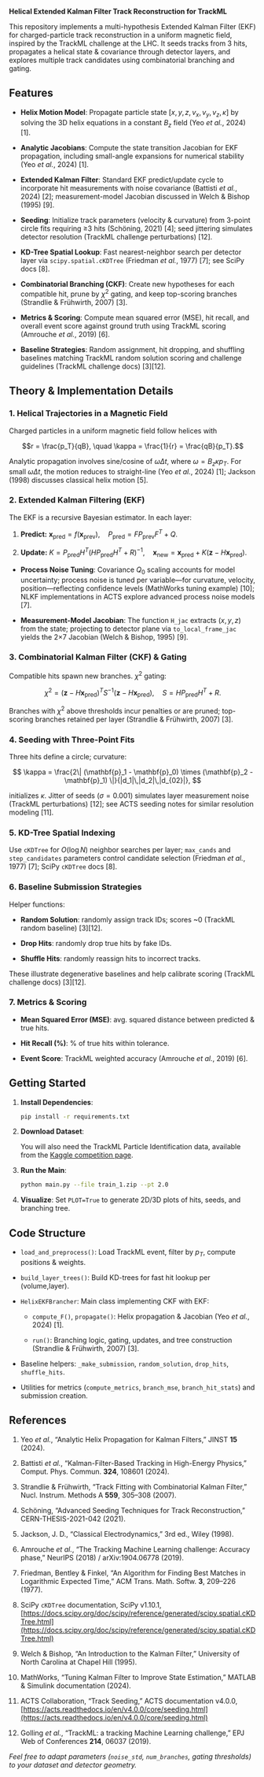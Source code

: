 **Helical Extended Kalman Filter Track Reconstruction for TrackML**

This repository implements a multi-hypothesis Extended Kalman Filter (EKF) for charged-particle track reconstruction in a uniform magnetic field, inspired by the TrackML challenge at the LHC. It seeds tracks from 3 hits, propagates a helical state & covariance through detector layers, and explores multiple track candidates using combinatorial branching and gating.

Features
--------

*   **Helix Motion Model**: Propagate particle state $[x, y, z, v_x, v_y, v_z, \kappa]$ by solving the 3D helix equations in a constant $B_z$ field (Yeo _et al._, 2024) \[1\].
    
*   **Analytic Jacobians**: Compute the state transition Jacobian for EKF propagation, including small-angle expansions for numerical stability (Yeo _et al._, 2024) \[1\].
    
*   **Extended Kalman Filter**: Standard EKF predict/update cycle to incorporate hit measurements with noise covariance (Battisti _et al._, 2024) \[2\]; measurement-model Jacobian discussed in Welch & Bishop (1995) \[9\].
    
*   **Seeding**: Initialize track parameters (velocity & curvature) from 3-point circle fits requiring ≥3 hits (Schöning, 2021) \[4\]; seed jittering simulates detector resolution (TrackML challenge perturbations) \[12\].
    
*   **KD-Tree Spatial Lookup**: Fast nearest-neighbor search per detector layer via ```scipy.spatial.cKDTree``` (Friedman _et al._, 1977) \[7\]; see SciPy docs \[8\].
    
*   **Combinatorial Branching (CKF)**: Create new hypotheses for each compatible hit, prune by $\chi^2$ gating, and keep top-scoring branches (Strandlie & Frühwirth, 2007) \[3\].
    
*   **Metrics & Scoring**: Compute mean squared error (MSE), hit recall, and overall event score against ground truth using TrackML scoring (Amrouche _et al._, 2019) \[6\].
    
*   **Baseline Strategies**: Random assignment, hit dropping, and shuffling baselines matching TrackML random solution scoring and challenge guidelines (TrackML challenge docs) \[3\]\[12\].
    

Theory & Implementation Details
-------------------------------

### 1\. Helical Trajectories in a Magnetic Field

Charged particles in a uniform magnetic field follow helices with

$$r = \frac{p_T}{qB}, \quad \kappa = \frac{1}{r} = \frac{qB}{p_T}.$$

Analytic propagation involves sine/cosine of $\omega \Delta t$, where $\omega = B_z \kappa p_T$. For small $\omega \Delta t$, the motion reduces to straight-line (Yeo _et al._, 2024) \[1\]; Jackson (1998) discusses classical helix motion \[5\].

### 2\. Extended Kalman Filtering (EKF)

The EKF is a recursive Bayesian estimator. In each layer:

1.  **Predict:** $\mathbf{x}_{\text{pred}} = f(\mathbf{x}_{\text{prev}}), \quad P_{\text{pred}} = F P_{\text{prev}} F^T + Q.$
    
2.  **Update:** $K = P_{\text{pred}} H^T (H P_{\text{pred}} H^T + R)^{-1}, \quad \mathbf{x}_{\text{new}} = \mathbf{x}_{\text{pred}} + K(\mathbf{z} - H\mathbf{x}_{\text{pred}}).$
    

*   **Process Noise Tuning**: Covariance $Q_0$ scaling accounts for model uncertainty; process noise is tuned per variable—for curvature, velocity, position—reflecting confidence levels (MathWorks tuning example) \[10\]; NLKF implementations in ACTS explore advanced process noise models \[7\].
    
*   **Measurement-Model Jacobian**: The function ```H_jac``` extracts $(x, y, z)$ from the state; projecting to detector plane via ```to_local_frame_jac``` yields the 2×7 Jacobian (Welch & Bishop, 1995) \[9\].
    

### 3\. Combinatorial Kalman Filter (CKF) & Gating

Compatible hits spawn new branches. $\chi^2$ gating:

$$\chi^2 = (\mathbf{z} - H\mathbf{x}_{\text{pred}})^T S^{-1} (\mathbf{z} - H\mathbf{x}_{\text{pred}}), \quad S = H P_{\text{pred}} H^T + R.$$


Branches with $\chi^2$ above thresholds incur penalties or are pruned; top-scoring branches retained per layer (Strandlie & Frühwirth, 2007) \[3\].

### 4\. Seeding with Three-Point Fits

Three hits define a circle; curvature:

$$
\kappa = \frac{2\| (\mathbf{p}_1 - \mathbf{p}_0) \times (\mathbf{p}_2 - \mathbf{p}_1) \|}{|d_1|\,|d_2|\,|d_{02}|},
$$


initializes $\kappa$. Jitter of seeds ($\sigma = 0.001$) simulates layer measurement noise (TrackML perturbations) \[12\]; see ACTS seeding notes for similar resolution modeling \[11\].

### 5\. KD-Tree Spatial Indexing

Use ```cKDTree``` for $O(\log N)$
 neighbor searches per layer; ```max_cands``` and ```step_candidates``` parameters control candidate selection (Friedman _et al._, 1977) \[7\]; SciPy ```cKDTree``` docs \[8\].

### 6\. Baseline Submission Strategies

Helper functions:

*   **Random Solution**: randomly assign track IDs; scores ~0 (TrackML random baseline) \[3\]\[12\].
    
*   **Drop Hits**: randomly drop true hits by fake IDs.
    
*   **Shuffle Hits**: randomly reassign hits to incorrect tracks.
    

These illustrate degenerative baselines and help calibrate scoring (TrackML challenge docs) \[3\]\[12\].

### 7\. Metrics & Scoring

*   **Mean Squared Error (MSE)**: avg. squared distance between predicted & true hits.
    
*   **Hit Recall (%)**: % of true hits within tolerance.
    
*   **Event Score**: TrackML weighted accuracy (Amrouche _et al._, 2019) \[6\].
    

Getting Started
---------------

1.  **Install Dependencies**:
    ```bash
    pip install -r requirements.txt
    ```

2. **Download Dataset**:

    You will also need the TrackML Particle Identification data, available from the [Kaggle competition page](https://www.kaggle.com/competitions/trackml-particle-identification/rules).

    
3.  **Run the Main**:
    ```bash
    python main.py --file train_1.zip --pt 2.0
    ```
    
4.  **Visualize**: Set ```PLOT=True``` to generate 2D/3D plots of hits, seeds, and branching tree.
    

Code Structure
--------------

*   ```load_and_preprocess()```: Load TrackML event, filter by $p_T$, compute positions & weights.
    
*   ```build_layer_trees()```: Build KD-trees for fast hit lookup per (volume,layer).
    
*   ```HelixEKFBrancher```: Main class implementing CKF with EKF:
    
    *   ```compute_F()```, ```propagate()```: Helix propagation & Jacobian (Yeo _et al._, 2024) \[1\].
        
    *   ```run()```: Branching logic, gating, updates, and tree construction (Strandlie & Frühwirth, 2007) \[3\].
        
*   Baseline helpers: ```_make_submission```, ```random_solution```, ```drop_hits```, ```shuffle_hits```.
    
*   Utilities for metrics (```compute_metrics```, ```branch_mse```, ```branch_hit_stats```) and submission creation.
    

References
----------

1.  Yeo _et al._, “Analytic Helix Propagation for Kalman Filters,” JINST **15** (2024).
    
2.  Battisti _et al._, “Kalman-Filter-Based Tracking in High-Energy Physics,” Comput. Phys. Commun. **324**, 108601 (2024).
    
3.  Strandlie & Frühwirth, “Track Fitting with Combinatorial Kalman Filter,” Nucl. Instrum. Methods A **559**, 305–308 (2007).
    
4.  Schöning, “Advanced Seeding Techniques for Track Reconstruction,” CERN-THESIS-2021-042 (2021).
    
5.  Jackson, J. D., “Classical Electrodynamics,” 3rd ed., Wiley (1998).
    
6.  Amrouche _et al._, “The Tracking Machine Learning challenge: Accuracy phase,” NeurIPS (2018) / arXiv:1904.06778 (2019).
    
7.  Friedman, Bentley & Finkel, “An Algorithm for Finding Best Matches in Logarithmic Expected Time,” ACM Trans. Math. Softw. **3**, 209–226 (1977).
    
8.  SciPy ```cKDTree``` documentation, SciPy v1.10.1, [https://docs.scipy.org/doc/scipy/reference/generated/scipy.spatial.cKDTree.html](https://docs.scipy.org/doc/scipy/reference/generated/scipy.spatial.cKDTree.html)
    
9.  Welch & Bishop, “An Introduction to the Kalman Filter,” University of North Carolina at Chapel Hill (1995).
    
10.  MathWorks, “Tuning Kalman Filter to Improve State Estimation,” MATLAB & Simulink documentation (2024).
    
11.  ACTS Collaboration, “Track Seeding,” ACTS documentation v4.0.0, [https://acts.readthedocs.io/en/v4.0.0/core/seeding.html](https://acts.readthedocs.io/en/v4.0.0/core/seeding.html)
    
12.  Golling _et al._, “TrackML: a tracking Machine Learning challenge,” EPJ Web of Conferences **214**, 06037 (2019).
    

_Feel free to adapt parameters (```noise_std```, ```num_branches```, gating thresholds) to your dataset and detector geometry._